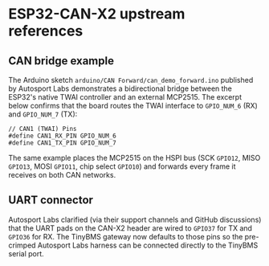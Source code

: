 # ESP32-CAN-X2 upstream references

## CAN bridge example

The Arduino sketch `arduino/CAN Forward/can_demo_forward.ino` published by
Autosport Labs demonstrates a bidirectional bridge between the ESP32's native
TWAI controller and an external MCP2515. The excerpt below confirms that the
board routes the TWAI interface to `GPIO_NUM_6` (RX) and `GPIO_NUM_7` (TX):

```
// CAN1 (TWAI) Pins
#define CAN1_RX_PIN GPIO_NUM_6
#define CAN1_TX_PIN GPIO_NUM_7
```

The same example places the MCP2515 on the HSPI bus (SCK `GPIO12`, MISO `GPIO13`,
MOSI `GPIO11`, chip select `GPIO10`) and forwards every frame it receives on
both CAN networks.

## UART connector

Autosport Labs clarified (via their support channels and GitHub discussions)
that the UART pads on the CAN-X2 header are wired to `GPIO37` for TX and
`GPIO36` for RX. The TinyBMS gateway now defaults to those pins so the
pre-crimped Autosport Labs harness can be connected directly to the TinyBMS
serial port.
